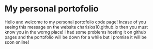 # My personal portofolio
Hello and welcome to my personal portofolio code page! Incase of you seeing this message on the website charisios10.github.io then you must know you in the worng place! I had some problems hosting it on github pages and the portofolio will be down for a while but i promise it will be soon online!
